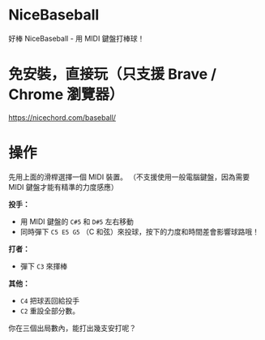 # NiceBaseball
好棒 NiceBaseball - 用 MIDI 鍵盤打棒球！

# 免安裝，直接玩（只支援 Brave / Chrome 瀏覽器）
https://nicechord.com/baseball/

# 操作

先用上面的滑桿選擇一個 MIDI 裝置。
（不支援使用一般電腦鍵盤，因為需要 MIDI 鍵盤才能有精準的力度感應）

**投手：**
- 用 MIDI 鍵盤的 `C#5` 和 `D#5` 左右移動
- 同時彈下 `C5 E5 G5` （C 和弦）來投球，按下的力度和時間差會影響球路哦！

**打者：**
- 彈下 `C3` 來揮棒

**其他：**
- `C4` 把球丟回給投手
- `C2` 重設全部分數。

你在三個出局數內，能打出幾支安打呢？
